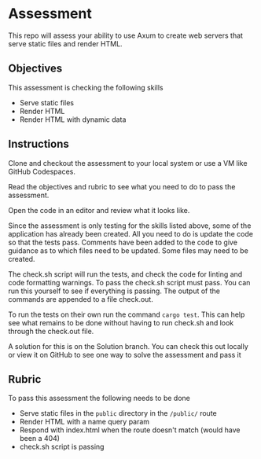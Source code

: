 # Assessment

This repo will assess your ability to use Axum to create web servers that serve static files and render HTML.

## Objectives

This assessment is checking the following skills

- Serve static files
- Render HTML
- Render HTML with dynamic data

## Instructions

Clone and checkout the assessment to your local system or use a VM like GitHub Codespaces.

Read the objectives and rubric to see what you need to do to pass the assessment.

Open the code in an editor and review what it looks like.

Since the assessment is only testing for the skills listed above, some of the application has already been created. All you need to do is update the code so that the tests pass. Comments have been added to the code to give guidance as to which files need to be updated. Some files may need to be created.

The check.sh script will run the tests, and check the code for linting and code formatting warnings. To pass the check.sh script must pass. You can run this yourself to see if everything is passing. The output of the commands are appended to a file check.out.

To run the tests on their own run the command `cargo test`. This can help see what remains to be done without having to run check.sh and look through the check.out file.

A solution for this is on the Solution branch. You can check this out locally or view it on GitHub to see one way to solve the assessment and pass it

## Rubric

To pass this assessment the following needs to be done

- Serve static files in the `public` directory in the `/public/` route
- Render HTML with a name query param
- Respond with index.html when the route doesn't match (would have been a 404)
- check.sh script is passing

